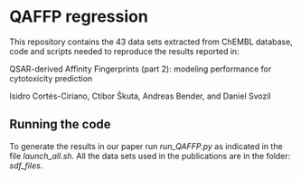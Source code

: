 # QAFFP regression

This repository contains the 43 data sets extracted from ChEMBL database, code and scripts needed to reproduce the results reported in:

QSAR-derived Affinity Fingerprints (part 2): modeling performance for cytotoxicity prediction

Isidro Cortés-Ciriano, Ctibor Škuta, Andreas Bender, and Daniel Svozil


Running the code
------

To generate the results in our paper run *run_QAFFP.py* as indicated in the file *launch_all.sh*. 
All the data sets used in the publications are in the folder: *sdf_files*.


